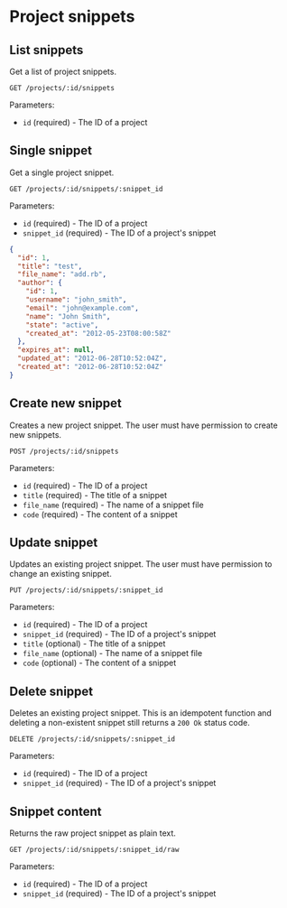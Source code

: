 # Project snippets

## List snippets

Get a list of project snippets.

```
GET /projects/:id/snippets
```

Parameters:

+ `id` (required) - The ID of a project


## Single snippet

Get a single project snippet.

```
GET /projects/:id/snippets/:snippet_id
```

Parameters:

+ `id` (required) - The ID of a project
+ `snippet_id` (required) - The ID of a project's snippet

```json
{
  "id": 1,
  "title": "test",
  "file_name": "add.rb",
  "author": {
    "id": 1,
    "username": "john_smith",
    "email": "john@example.com",
    "name": "John Smith",
    "state": "active",
    "created_at": "2012-05-23T08:00:58Z"
  },
  "expires_at": null,
  "updated_at": "2012-06-28T10:52:04Z",
  "created_at": "2012-06-28T10:52:04Z"
}
```


## Create new snippet

Creates a new project snippet. The user must have permission to create new snippets.

```
POST /projects/:id/snippets
```

Parameters:

+ `id` (required) - The ID of a project
+ `title` (required) - The title of a snippet
+ `file_name` (required) - The name of a snippet file
+ `code` (required) - The content of a snippet


## Update snippet

Updates an existing project snippet. The user must have permission to change an existing snippet.

```
PUT /projects/:id/snippets/:snippet_id
```

Parameters:

+ `id` (required) - The ID of a project
+ `snippet_id` (required) - The ID of a project's snippet
+ `title` (optional) - The title of a snippet
+ `file_name` (optional) - The name of a snippet file
+ `code` (optional) - The content of a snippet


## Delete snippet

Deletes an existing project snippet. This is an idempotent function and deleting a non-existent
snippet still returns a `200 Ok` status code.

```
DELETE /projects/:id/snippets/:snippet_id
```

Parameters:

+ `id` (required) - The ID of a project
+ `snippet_id` (required) - The ID of a project's snippet


## Snippet content

Returns the raw project snippet as plain text.

```
GET /projects/:id/snippets/:snippet_id/raw
```

Parameters:

+ `id` (required) - The ID of a project
+ `snippet_id` (required) - The ID of a project's snippet
